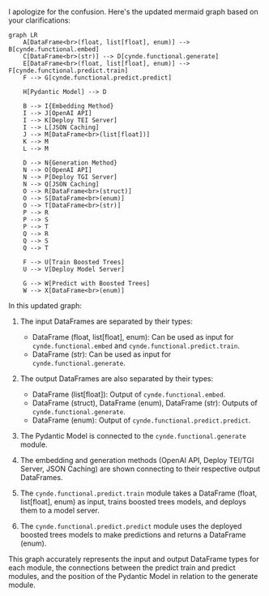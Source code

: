 I apologize for the confusion. Here's the updated mermaid graph based on your clarifications:

```mermaid
graph LR
    A[DataFrame<br>(float, list[float], enum)] --> B[cynde.functional.embed]
    C[DataFrame<br>(str)] --> D[cynde.functional.generate]
    E[DataFrame<br>(float, list[float], enum)] --> F[cynde.functional.predict.train]
    F --> G[cynde.functional.predict.predict]

    H[Pydantic Model] --> D

    B --> I{Embedding Method}
    I --> J[OpenAI API]
    I --> K[Deploy TEI Server]
    I --> L[JSON Caching]
    J --> M[DataFrame<br>(list[float])]
    K --> M
    L --> M

    D --> N{Generation Method}
    N --> O[OpenAI API]
    N --> P[Deploy TGI Server]
    N --> Q[JSON Caching]
    O --> R[DataFrame<br>(struct)]
    O --> S[DataFrame<br>(enum)]
    O --> T[DataFrame<br>(str)]
    P --> R
    P --> S
    P --> T
    Q --> R
    Q --> S
    Q --> T

    F --> U[Train Boosted Trees]
    U --> V[Deploy Model Server]

    G --> W[Predict with Boosted Trees]
    W --> X[DataFrame<br>(enum)]
```

In this updated graph:

1. The input DataFrames are separated by their types:
   - DataFrame (float, list[float], enum): Can be used as input for `cynde.functional.embed` and `cynde.functional.predict.train`.
   - DataFrame (str): Can be used as input for `cynde.functional.generate`.

2. The output DataFrames are also separated by their types:
   - DataFrame (list[float]): Output of `cynde.functional.embed`.
   - DataFrame (struct), DataFrame (enum), DataFrame (str): Outputs of `cynde.functional.generate`.
   - DataFrame (enum): Output of `cynde.functional.predict.predict`.

3. The Pydantic Model is connected to the `cynde.functional.generate` module.

4. The embedding and generation methods (OpenAI API, Deploy TEI/TGI Server, JSON Caching) are shown connecting to their respective output DataFrames.

5. The `cynde.functional.predict.train` module takes a DataFrame (float, list[float], enum) as input, trains boosted trees models, and deploys them to a model server.

6. The `cynde.functional.predict.predict` module uses the deployed boosted trees models to make predictions and returns a DataFrame (enum).

This graph accurately represents the input and output DataFrame types for each module, the connections between the predict train and predict modules, and the position of the Pydantic Model in relation to the generate module.